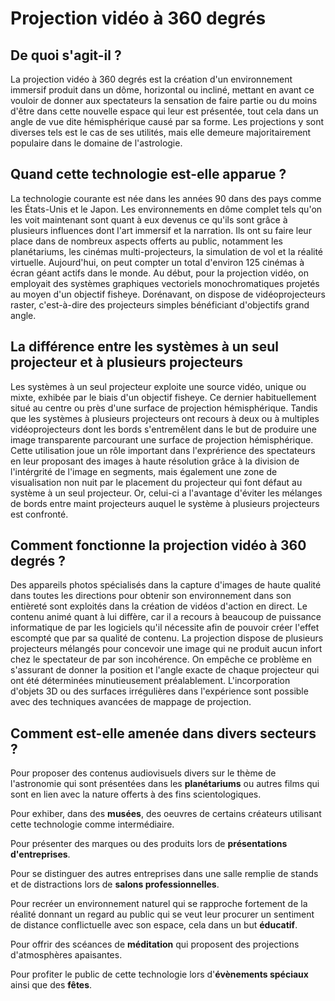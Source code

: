 # Projection vidéo à 360 degrés

## De quoi s'agit-il ?
La projection vidéo à 360 degrés est la création d'un environnement immersif produit dans un dôme, horizontal ou incliné, mettant en avant ce vouloir de donner aux spectateurs la sensation de faire partie ou du moins d'être dans cette nouvelle espace qui leur est présentée, tout cela dans un angle de vue dite hémisphérique causé par sa forme. Les projections y sont diverses tels est le cas de ses utilités, mais elle demeure majoritairement populaire dans le domaine de l'astrologie. 

## Quand cette technologie est-elle apparue ?
La technologie courante est née dans les années 90 dans des pays comme les États-Unis et le Japon. Les environnements en dôme complet tels qu'on les voit maintenant sont quant à eux devenus ce qu'ils sont grâce à plusieurs influences dont l'art immersif et la narration. Ils ont su faire leur place dans de nombreux aspects offerts au public, notamment les planétariums, les cinémas multi-projecteurs, la simulation de vol et la réalité virtuelle. Aujourd'hui, on peut compter un total d'environ 125 cinémas à écran géant actifs dans le monde. Au début, pour la projection vidéo, on employait des systèmes graphiques vectoriels monochromatiques projetés au moyen d'un objectif fisheye. Dorénavant, on dispose de vidéoprojecteurs raster, c'est-à-dire des projecteurs simples bénéficiant d'objectifs grand angle. 

## La différence entre les systèmes à un seul projecteur et à plusieurs projecteurs
Les systèmes à un seul projecteur exploite une source vidéo, unique ou mixte, exhibée par le biais d'un objectif fisheye. Ce dernier habituellement situé au centre ou près d'une surface de projection hémisphérique. Tandis que les systèmes à plusieurs projecteurs ont recours à deux ou à multiples vidéoprojecteurs dont les bords s'entremêlent dans le but de produire une image transparente parcourant une surface de projection hémisphérique. Cette utilisation joue un rôle important dans l'exprérience des spectateurs en leur proposant des images à haute résolution grâce à la division de l'intérgrité de l'image en segments, mais également une zone de visualisation non nuit par le placement du projecteur qui font défaut au système à un seul projecteur. Or, celui-ci a l'avantage d'éviter les mélanges de bords entre maint projecteurs auquel le système à plusieurs projecteurs est confronté.

## Comment fonctionne la projection vidéo à 360 degrés ?
Des appareils photos spécialisés dans la capture d'images de haute qualité dans toutes les directions pour obtenir son environnement dans son entièreté sont exploités dans la création de vidéos d'action en direct. Le contenu animé quant à lui diffère, car il a recours à beaucoup de puissance informatique de par les logiciels qu'il nécessite afin de pouvoir créer l'effet escompté que par sa qualité de contenu. La projection dispose de plusieurs projecteurs mélangés pour concevoir une image qui ne produit aucun infort chez le spectateur de par son incohérence. On empêche ce problème en s'assurant de donner la position et l'angle exacte de chaque projecteur qui ont été déterminées minutieusement préalablement. L'incorporation d'objets 3D ou des surfaces irrégulières dans l'expérience sont possible avec des techniques avancées de mappage de projection. 

## Comment est-elle amenée dans divers secteurs ?
Pour proposer des contenus audiovisuels divers sur le thème de l'astronomie qui sont présentées dans les **planétariums** ou autres films qui sont en lien avec la nature offerts à des fins scientologiques.

Pour exhiber, dans des **musées**, des oeuvres de certains créateurs utilisant cette technologie comme intermédiaire.  

Pour présenter des marques ou des produits lors de **présentations d'entreprises**. 

Pour se distinguer des autres entreprises dans une salle remplie de stands et de distractions lors de **salons professionnelles**.

Pour recréer un environnement naturel qui se rapproche fortement de la réalité donnant un regard au public qui se veut leur procurer un sentiment de distance conflictuelle avec son espace, cela dans un but **éducatif**.

Pour offrir des scéances de **méditation** qui proposent des projections d'atmosphères apaisantes.

Pour profiter le public de cette technologie lors d'**évènements spéciaux** ainsi que des **fêtes**. 
